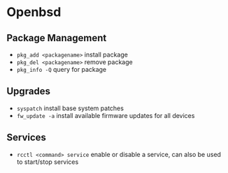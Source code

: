 # Openbsd

## Package Management

* `pkg_add <packagename>` install package
* `pkg_del <packagename>` remove package
* `pkg_info -Q` query for package

## Upgrades
* `syspatch` install base system patches
* `fw_update -a` install available firmware updates for all devices

## Services
* `rcctl <command> service` enable or disable a service, can also be used to start/stop services
